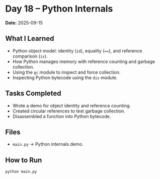 # Day 18 – Python Internals

**Date:** 2025-09-15  

## What I Learned
- Python object model: identity (`id`), equality (`==`), and reference comparison (`is`).
- How Python manages memory with reference counting and garbage collection.
- Using the `gc` module to inspect and force collection.
- Inspecting Python bytecode using the `dis` module.

## Tasks Completed
- Wrote a demo for object identity and reference counting.
- Created circular references to test garbage collection.
- Disassembled a function into Python bytecode.

## Files
- `main.py` → Python internals demo.

## How to Run
```bash
python main.py
